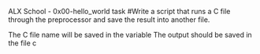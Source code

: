 ALX School - 0x00-hello_world task
#Write a script that runs a C file through the preprocessor and save the result into another file.

The C file name will be saved in the variable 
The output should be saved in the file c
